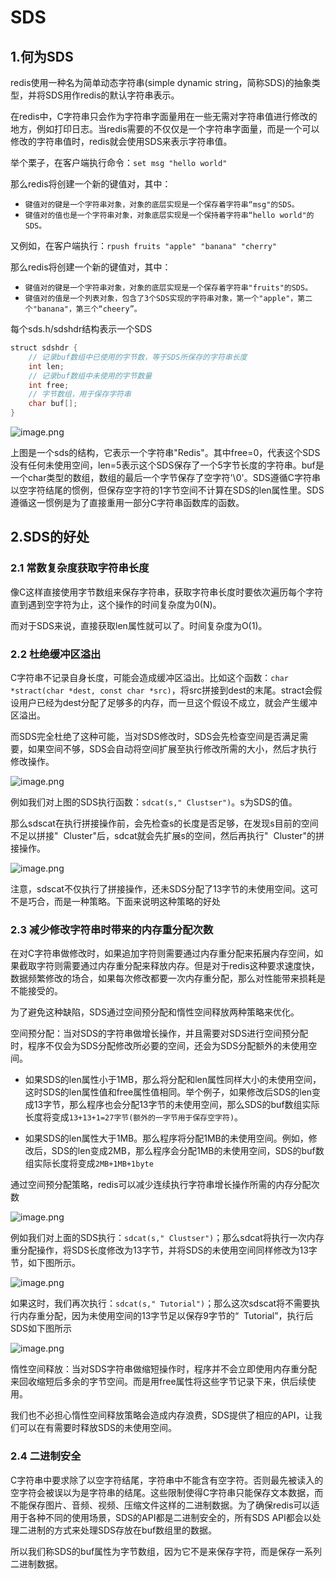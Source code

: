 # SDS


## 1.何为SDS

redis使用一种名为简单动态字符串(simple dynamic string，简称SDS)的抽象类型，并将SDS用作redis的默认字符串表示。

在redis中，C字符串只会作为字符串字面量用在一些无需对字符串值进行修改的地方，例如打印日志。当redis需要的不仅仅是一个字符串字面量，而是一个可以修改的字符串值时，redis就会使用SDS来表示字符串值。

举个栗子，在客户端执行命令：``set msg "hello world"``

那么redis将创建一个新的键值对，其中：

- `键值对的键是一个字符串对象，对象的底层实现是一个保存着字符串“msg"的SDS。`
- `键值对的值也是一个字符串对象，对象底层实现是一个保持着字符串“hello world"的SDS。`

又例如，在客户端执行：``rpush fruits "apple" "banana" "cherry"``

那么redis将创建一个新的键值对，其中：

- `键值对的键是一个字符串对象，对象的底层实现是一个保存着字符串"fruits"的SDS。`
- `键值对的值是一个列表对象，包含了3个SDS实现的字符串对象，第一个"apple"，第二个"banana"，第三个“cheery”。`

每个sds.h/sdshdr结构表示一个SDS

```java
struct sdshdr {
    // 记录buf数组中已使用的字节数，等于SDS所保存的字符串长度
    int len;
    // 记录buf数组中未使用的字节数量
    int free;
    // 字节数组，用于保存字符串
    char buf[];
}
```

![image.png](https://i.loli.net/2020/02/17/3RFdXhWkQLHf15l.png)

上图是一个sds的结构，它表示一个字符串"Redis"。其中free=0，代表这个SDS没有任何未使用空间，len=5表示这个SDS保存了一个5字节长度的字符串。buf是一个char类型的数组，数组的最后一个字节保存了空字符'\0'。SDS遵循C字符串以空字符结尾的惯例，但保存空字符的1字节空间不计算在SDS的len属性里。SDS遵循这一惯例是为了直接重用一部分C字符串函数库的函数。



## 2.SDS的好处

### 2.1 常数复杂度获取字符串长度

像C这样直接使用字节数组来保存字符串，获取字符串长度时要依次遍历每个字符直到遇到空字符为止，这个操作的时间复杂度为0(N)。

而对于SDS来说，直接获取len属性就可以了。时间复杂度为O(1)。

### 2.2 杜绝缓冲区溢出

C字符串不记录自身长度，可能会造成缓冲区溢出。比如这个函数：``char *stract(char *dest, const char *src)``，将src拼接到dest的末尾。stract会假设用户已经为dest分配了足够多的内存，而一旦这个假设不成立，就会产生缓冲区溢出。

而SDS完全杜绝了这种可能，当对SDS修改时，SDS会先检查空间是否满足需要，如果空间不够，SDS会自动将空间扩展至执行修改所需的大小，然后才执行修改操作。

![image.png](https://i.loli.net/2020/02/17/3RFdXhWkQLHf15l.png)

例如我们对上图的SDS执行函数：``sdcat(s," Clustser")``。s为SDS的值。

那么sdscat在执行拼接操作前，会先检查s的长度是否足够，在发现s目前的空间不足以拼接"&nbsp;&nbsp;Cluster"后，sdcat就会先扩展s的空间，然后再执行"&nbsp;&nbsp;Cluster"的拼接操作。	

![image.png](https://i.loli.net/2020/02/17/wtmn1fRjsgz3HqG.png)

注意，sdscat不仅执行了拼接操作，还未SDS分配了13字节的未使用空间。这可不是巧合，而是一种策略。下面来说明这种策略的好处

### 2.3 减少修改字符串时带来的内存重分配次数

在对C字符串做修改时，如果追加字符则需要通过内存重分配来拓展内存空间，如果截取字符则需要通过内存重分配来释放内存。但是对于redis这种要求速度快，数据频繁修改的场合，如果每次修改都要一次内存重分配，那么对性能带来损耗是不能接受的。

为了避免这种缺陷，SDS通过空间预分配和惰性空间释放两种策略来优化。

空间预分配：当对SDS的字符串做增长操作，并且需要对SDS进行空间预分配时，程序不仅会为SDS分配修改所必要的空间，还会为SDS分配额外的未使用空间。

- 如果SDS的len属性小于1MB，那么将分配和len属性同样大小的未使用空间，这时SDS的len属性值和free属性值相同。举个例子，如果修改后SDS的len变成13字节，那么程序也会分配13字节的未使用空间，那么SDS的buf数组实际长度将变成``13+13+1=27字节(额外的一字节用于保存空字符)``。

- 如果SDS的len属性大于1MB。那么程序将分配1MB的未使用空间。例如，修改后，SDS的len变成2MB，那么程序会分配1MB的未使用空间，SDS的buf数组实际长度将变成``2MB+1MB+1byte``

  

通过空间预分配策略，redis可以减少连续执行字符串增长操作所需的内存分配次数

![image.png](https://i.loli.net/2020/02/17/3RFdXhWkQLHf15l.png)

例如我们对上面的SDS执行：``sdcat(s," Clustser")``；那么sdcat将执行一次内存重分配操作，将SDS长度修改为13字节，并将SDS的未使用空间同样修改为13字节，如下图所示。

![image.png](https://i.loli.net/2020/02/17/wtmn1fRjsgz3HqG.png)

如果这时，我们再次执行：``sdcat(s," Tutorial")``；那么这次sdscat将不需要执行内存重分配，因为未使用空间的13字节足以保存9字节的“&nbsp;&nbsp;Tutorial”，执行后SDS如下图所示

![image.png](https://i.loli.net/2020/02/17/ft7EYksBoH2aj9Q.png)

惰性空间释放：当对SDS字符串做缩短操作时，程序并不会立即使用内存重分配来回收缩短后多余的字节空间。而是用free属性将这些字节记录下来，供后续使用。

我们也不必担心惰性空间释放策略会造成内存浪费，SDS提供了相应的API，让我们可以在有需要时释放SDS的未使用空间。

### 2.4 二进制安全

C字符串中要求除了以空字符结尾，字符串中不能含有空字符。否则最先被读入的空字符会被误以为是字符串的结尾。这些限制使得C字符串只能保存文本数据，而不能保存图片、音频、视频、压缩文件这样的二进制数据。为了确保redis可以适用于各种不同的使用场景，SDS的API都是二进制安全的，所有SDS API都会以处理二进制的方式来处理SDS存放在buf数组里的数据。

所以我们称SDS的buf属性为字节数组，因为它不是来保存字符，而是保存一系列二进制数据。


